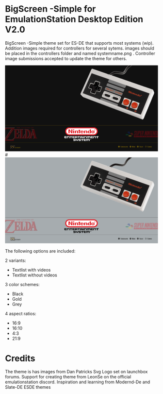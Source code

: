 # BigScreen -Simple for EmulationStation Desktop Edition V2.0

BigScreen -Simple theme set for ES-DE that supports most systems (wip). Addition images required for controllers for several sytems. images should be placed in the controllers folder and named systemname.png . Controller image submissions accepted to update the theme for others.

![black](black.png)#
![grey](grey.png)

The following options are included:

2 variants:

- Textlist with videos
- Textlist without videos

3 color schemes:

- Black
- Gold
- Grey

4 aspect ratios:

- 16:9
- 16:10
- 4:3
- 21:9

# Credits

The theme is has images from Dan Patricks Svg Logo set on launchbox forums. 
Support for creating theme from LeonSe on the official emulationstation discord. 
Inspiration and learning from Modernd-De and Slate-DE ESDE themes
